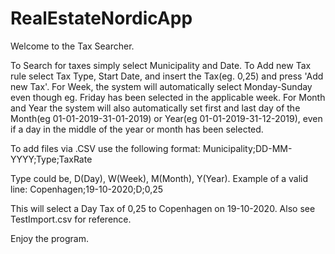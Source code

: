 # RealEstateNordicApp
Welcome to the Tax Searcher.

To Search for taxes simply select Municipality and Date.
To Add new Tax rule select Tax Type, Start Date, and insert the Tax(eg. 0,25) 
and press 'Add new Tax'.
For Week, the system will automatically select Monday-Sunday even though 
eg. Friday has been selected in the applicable week.
For Month and Year the system will also automatically set first and last day of 
the Month(eg 01-01-2019-31-01-2019) or Year(eg 01-01-2019-31-12-2019), even if a 
day in the middle of the year or month has been selected.

To add files via .CSV use the following format:
Municipality;DD-MM-YYYY;Type;TaxRate

Type could be, D(Day), W(Week), M(Month), Y(Year).
Example of a valid line:
Copenhagen;19-10-2020;D;0,25

This will select a Day Tax of 0,25 to Copenhagen on 19-10-2020.
Also see TestImport.csv for reference.

Enjoy the program.

